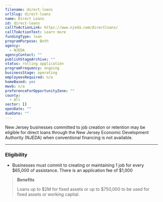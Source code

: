 ```yaml
---
filename: direct-loans
urlSlug: direct-loans
name: Direct Loans
id: direct-loans
callToActionLink: https://www.njeda.com/directloans/
callToActionText: Learn more
fundingType: loan
programPurpose: Both
agency:
  - NJEDA
agencyContact: ""
publishStageArchive: ""
status: rolling application
programFrequency: ongoing
businessStage: operating
employeesRequired: n/a
homeBased: yes
mwvb: n/a
preferenceForOpportunityZone: ""
county:
  - All
sector: []
openDate: ""
dueDate: ""
---
```

New Jersey businesses committed to job creation or retention may be eligible for direct loans through the New Jersey Economic Development Authority (NJEDA) when conventional financing is not available.

- - -

### Eligibility

* Businesses must commit to creating or maintaining 1 job for every $65,000 of assistance. There is an application fee of $1,000

> **Benefits**
>
> Loans up to $2M for fixed assets or up to $750,000 to be used for fixed assets or working capital.